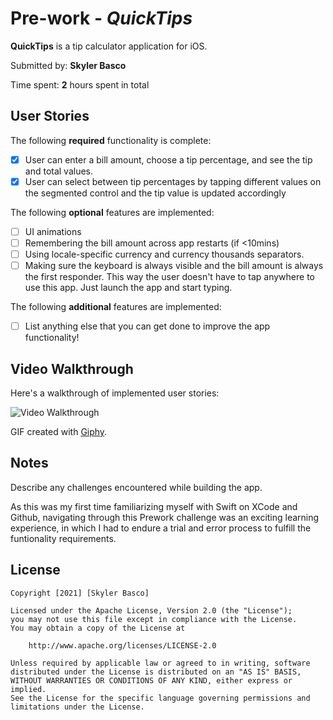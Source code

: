 # Pre-work - *QuickTips*

**QuickTips** is a tip calculator application for iOS.

Submitted by: **Skyler Basco**

Time spent: **2** hours spent in total

## User Stories

The following **required** functionality is complete:

* [x] User can enter a bill amount, choose a tip percentage, and see the tip and total values.
* [x] User can select between tip percentages by tapping different values on the segmented control and the tip value is updated accordingly

The following **optional** features are implemented:

* [ ] UI animations
* [ ] Remembering the bill amount across app restarts (if <10mins)
* [ ] Using locale-specific currency and currency thousands separators.
* [ ] Making sure the keyboard is always visible and the bill amount is always the first responder. This way the user doesn't have to tap anywhere to use this app. Just launch the app and start typing.

The following **additional** features are implemented:

- [ ] List anything else that you can get done to improve the app functionality!

## Video Walkthrough

Here's a walkthrough of implemented user stories:

<img src='https://media.giphy.com/media/79F3Z6fGK9hXj92X7F/giphy.gif' title='Video Walkthrough' width='' alt='Video Walkthrough' />

GIF created with [Giphy](https://giphy.com).

## Notes

Describe any challenges encountered while building the app.

As this was my first time familiarizing myself with Swift on XCode and Github, navigating through this Prework challenge was an exciting learning experience, in which I had to endure a trial and error process to fulfill the funtionality requirements. 

## License

    Copyright [2021] [Skyler Basco]

    Licensed under the Apache License, Version 2.0 (the "License");
    you may not use this file except in compliance with the License.
    You may obtain a copy of the License at

        http://www.apache.org/licenses/LICENSE-2.0

    Unless required by applicable law or agreed to in writing, software
    distributed under the License is distributed on an "AS IS" BASIS,
    WITHOUT WARRANTIES OR CONDITIONS OF ANY KIND, either express or implied.
    See the License for the specific language governing permissions and
    limitations under the License.
